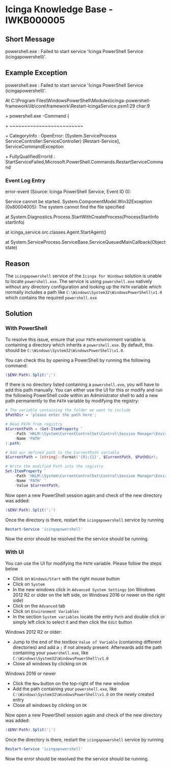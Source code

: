 # Icinga Knowledge Base - IWKB000005

## Short Message

powershell.exe : Failed to start service 'Icinga PowerShell Service (icingapowershell)'.

## Example Exception

powershell.exe : Failed to start service 'Icinga PowerShell Service (icingapowershell)'.

At C:\Program
Files\WindowsPowerShell\Modules\icinga-powershell-framework\lib\core\framework\Restart-IcingaService.psm1:29 char:9

\+         powershell.exe -Command {

\+         ~~~~~~~~~~~~~~~~~~~~~~~~~

\+ CategoryInfo          : OpenError: (System.ServiceProcess ServiceController:ServiceController) [Restart-Service], ServiceCommandException

\+ FullyQualifiedErrorId :
StartServiceFailed,Microsoft.PowerShell.Commands.RestartServiceCommand

### Event Log Entry

error-event (Source: Icinga
PowerShell Service, Event ID 0):

Service cannot be started. System.ComponentModel.Win32Exception
(0x80004005): The system cannot find the file specified

at System.Diagnostics.Process.StartWithCreateProcess(ProcessStartInfo
startInfo)

at icinga_service.src.classes.Agent.StartAgent()

at System.ServiceProcess.ServiceBase.ServiceQueuedMainCallback(Object
state)

## Reason

The `icingapowershell` service of the `Icinga for Windows` solution is unable to locate `powershell.exe`. The service is using `powershell.exe` natively without any directory configuration and looking up the `PATH` variable which normally includes a path like `C:\Windows\System32\WindowsPowerShell\v1.0` which contains the required `powershell.exe`

## Solution

### With PowerShell

To resolve this issue, ensure that your `PATH` environment variable is containing a directory which inherits a `powershell.exe`. By default, this should be `C:\Windows\System32\WindowsPowerShell\v1.0`.

You can check this by opening a PowerShell by running the following command:

```powershell
($ENV:Path).Split(';')
```

If there is no directory listed containing a `powershell.exe`, you will have to add this path manually. You can either use the UI for this or modify and run the following PowerShell code within an Administrator shell to add a new path permanently to the `PATH` variable by modifying the registry:

```powershell
# The variable containing the folder we want to include
$PathDir = 'please enter the path here';

# Read PATH from registry
$CurrentPath = (Get-ItemProperty `
    -Path 'HKLM:\System\CurrentControlSet\Control\Session Manager\Environment' `
    -Name 'PATH'
).path;

# Add our defined path to the CurrentPath variable
$CurrentPath = [string]::Format('{0};{1}', $CurrentPath, $PathDir);

# Write the modified Path into the registry
Set-ItemProperty `
    -Path 'HKLM:\System\CurrentControlSet\Control\Session Manager\Environment' `
    -Name 'PATH' `
    -Value $CurrentPath;
```

Now open a new PowerShell session again and check of the new directory was added:

```powershell
($ENV:Path).Split(';')
```

Once the directory is there, restart the `icingapowershell` service by running

```powershell
Restart-Service 'icingapowershell'
```

Now the error should be resolved the the service should be running.

### With UI

You can use the UI for modifying the `PATH` variable. Please follow the steps below

* Click on `Windows/Start` with the right mouse button
* Click on `System`
* In the new windows click in `Advanced System Settings` (on Windows 2012 R2 or older on the left side, on Windows 2016 or newer on the right side)
* Click on the `Advanced` tab
* Click on `Environment Variables`
* In the section `System variables` locate the entry `Path` and double click or simply left click to select it and then click the `Edit` button

Windows 2012 R2 or older:

* Jump to the end of the textbox `Value of Variable` (containing different directories) and add a `;` if not already present. Afterwards add the path containing your `powershell.exe`, like `C:\Windows\System32\WindowsPowerShell\v1.0`
* Close all windows by clicking on `OK`

Windows 2016 or newer

* Click the `New` button on the top-right of the new window
* Add the path containing your `powershell.exe`, like `C:\Windows\System32\WindowsPowerShell\v1.0` on the newly created entry
* Close all windows by clicking on `OK`

Now open a new PowerShell session again and check of the new directory was added:

```powershell
($ENV:Path).Split(';')
```

Once the directory is there, restart the `icingapowershell` service by running

```powershell
Restart-Service 'icingapowershell'
```

Now the error should be resolved the the service should be running.
